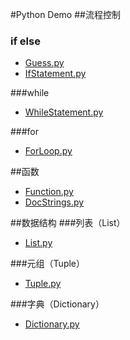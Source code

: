 #Python Demo
##流程控制
### if else
* [Guess.py](src/cn/aofeng/demo/controlflow/Guess.py)
* [IfStatement.py](src/cn/aofeng/demo/controlflow/IfStatement.py)

###while
* [WhileStatement.py](src/cn/aofeng/demo/controlflow/WhileStatement.py)

###for
* [ForLoop.py](src/cn/aofeng/demo/controlflow/ForLoop.py)

##函数
* [Function.py](src/cn/aofeng/demo/function/Function.py)
* [DocStrings.py](src/cn/aofeng/demo/function/DocStrings.py)

##数据结构
###列表（List）
* [List.py](src/cn/aofeng/demo/datastructure/List.py)

###元组（Tuple）
* [Tuple.py](src/cn/aofeng/demo/datastructure/Tuple.py)

###字典（Dictionary）
* [Dictionary.py](src/cn/aofeng/demo/datastructure/Dictionary.py)
